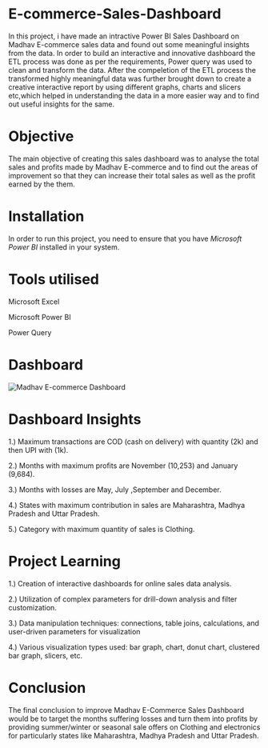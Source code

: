 # E-commerce-Sales-Dashboard

In this project, i have made an intractive Power BI Sales Dashboard on Madhav E-commerce sales data and found out some meaningful insights from the data. In order to build an interactive and innovative dashboard the ETL process was done as per the requirements, Power query was used to clean and transform the data.
After the compeletion of the ETL process the transformed highly meaningful data was further brought down to create a creative interactive report by using different graphs, charts and  slicers etc,which helped in understanding the data in a more easier way and to find out useful insights for the same.  



# Objective 
The  main objective of creating this sales dashboard was to analyse the total sales and profits made by Madhav E-commerce and to find out the areas of improvement so that they can increase their total sales as well as the profit earned by the them.



# Installation
In order to run this project, you need to ensure that you have *Microsoft Power BI* installed in your system.
 

 
# Tools utilised
Microsoft Excel

Microsoft Power BI

Power Query



# Dashboard 

![Madhav E-commerce Dashboard](https://github.com/Kgithub0601/E-commerce-Sales-Dashboard/assets/171867353/2efc4843-c39d-4c71-89b7-fc451c50bcd6)





# Dashboard Insights
 1.) Maximum transactions are COD (cash on delivery) with quantity (2k) and then UPI with (1k).
 
 2.) Months with maximum profits are November (10,253) and January (9,684).
 
 3.) Months with losses are May, July ,September and December.
 
 4.) States with maximum contribution in sales are Maharashtra, Madhya Pradesh and Uttar Pradesh.
 
 5.) Category with maximum quantity of sales is Clothing.


# Project Learning 
1.) Creation of interactive dashboards for online sales data analysis.

2.) Utilization of complex parameters for drill-down analysis and filter customization.

3.) Data manipulation techniques: connections, table joins, calculations, and user-driven parameters for visualization

4.) Various visualization types used: bar graph, chart, donut chart, clustered bar graph, slicers, etc.


# Conclusion

The final conclusion to improve Madhav E-Commerce Sales Dashboard would be to target the months suffering losses and turn them into profits by providing summer/winter or seasonal sale offers on Clothing and electronics for particularly states like Maharashtra, Madhya Pradesh and Uttar Pradesh.

